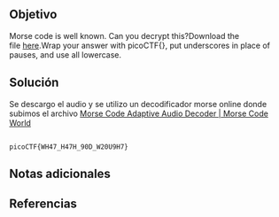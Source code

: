 ## Objetivo

Morse code is well known. Can you decrypt this?Download the file [here](https://artifacts.picoctf.net/c/79/morse_chal.wav).Wrap your answer with picoCTF{}, put underscores in place of pauses, and use all lowercase.
## Solución

Se descargo el audio y se utilizo un decodificador morse online donde subimos el archivo
[Morse Code Adaptive Audio Decoder | Morse Code World](https://morsecode.world/international/decoder/audio-decoder-adaptive.html)

```

```

```
picoCTF{WH47_H47H_90D_W20U9H7}
```


## Notas adicionales


## Referencias
